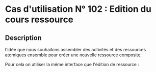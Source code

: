 


# Cas d'utilisation N° 102 :  Edition du cours ressource


##	Description

l'idée que nous souhaitons assembler des activités et des ressources atomiques ensemble pour créer une nouvelle ressource composite.

Pour cela on utiliser la même interface que l'édition de ressource : 



